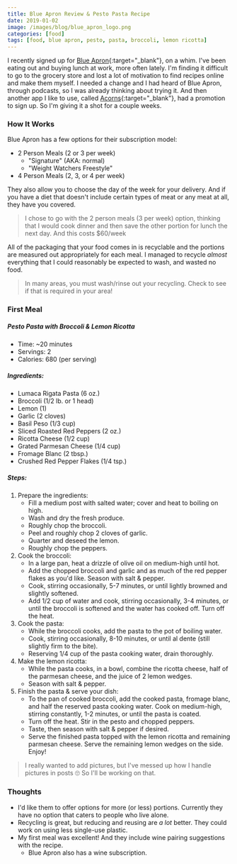```yaml
---
title: Blue Apron Review & Pesto Pasta Recipe
date: 2019-01-02
image: /images/blog/blue_apron_logo.png
categories: [food]
tags: [food, blue apron, pesto, pasta, broccoli, lemon ricotta]
---
```


I recently signed up for [Blue Apron](https://www.blueapron.com){:target="_blank"}, on a whim. I've been eating out and buying lunch at work, more often lately. I'm finding it difficult to go to the grocery store and lost a lot of motivation to find recipes online and make them myself. I needed a change and I had heard of Blue Apron, through podcasts, so I was already thinking about trying it. And then another app I like to use, called [Acorns](https://www.acorns.com){:target="_blank"}, had a promotion to sign up. So I'm giving it a shot for a couple weeks.

### How It Works
Blue Apron has a few options for their subscription model:
* 2 Person Meals (2 or 3 per week)
  * "Signature" (AKA: normal)
  * "Weight Watchers Freestyle"
* 4 Person Meals (2, 3, or 4 per week)

They also allow you to choose the day of the week for your delivery. And if you have a diet that doesn't include certain types of meat or any meat at all, they have you covered.

> I chose to go with the 2 person meals (3 per week) option, thinking that I would cook dinner and then save the other portion for lunch the next day. And this costs $60/week

All of the packaging that your food comes in is recyclable and the portions are measured out appropriately for each meal. I managed to recycle *almost* everything that I could reasonably be expected to wash, and wasted no food.

> In many areas, you must wash/rinse out your recycling. Check to see if that is required in your area!

### First Meal
##### Pesto Pasta with Broccoli & Lemon Ricotta

* Time: ~20 minutes
* Servings: 2
* Calories: 680 (per serving)

##### Ingredients:

* Lumaca Rigata Pasta (6 oz.)
* Broccoli (1/2 lb. or 1 head)
* Lemon (1)
* Garlic (2 cloves)
* Basil Peso (1/3 cup)
* Sliced Roasted Red Peppers (2 oz.)
* Ricotta Cheese (1/2 cup)
* Grated Parmesan Cheese (1/4 cup)
* Fromage Blanc (2 tbsp.)
* Crushed Red Pepper Flakes (1/4 tsp.)

##### Steps:

1. Prepare the ingredients:
    * Fill a medium post with salted water; cover and heat to boiling on high.
    * Wash and dry the fresh produce.
    * Roughly chop the broccoli.
    * Peel and roughly chop 2 cloves of garlic.
    * Quarter and deseed the lemon.
    * Roughly chop the peppers.
2. Cook the broccoli:
    * In a large pan, heat a drizzle of olive oil on medium-high until hot.
    * Add the chopped broccoli and garlic and as much of the red pepper flakes as you'd like. Season with salt & pepper.
    * Cook, stirring occasionally, 5-7 minutes, or until lightly browned and slightly softened.
    * Add 1/2 cup of water and cook, stirring occasionally, 3-4 minutes, or until the broccoli is softened and the water has cooked off. Turn off the heat.
3. Cook the pasta:
    * While the broccoli cooks, add the pasta to the pot of boiling water.
    * Cook, stirring occasionally, 8-10 minutes, or until al dente (still slightly firm to the bite).
    * Reserving 1/4 cup of the pasta cooking water, drain thoroughly.
4. Make the lemon ricotta:
    * While the pasta cooks, in a bowl, combine the ricotta cheese, half of the parmesan cheese, and the juice of 2 lemon wedges.
    * Season with salt & pepper.
5. Finish the pasta & serve your dish:
    * To the pan of cooked broccoli, add the cooked pasta, fromage blanc, and half the reserved pasta cooking water. Cook on medium-high, stirring constantly, 1-2 minutes, or until the pasta is coated.
    * Turn off the heat. Stir in the pesto and chopped peppers.
    * Taste, then season with salt & pepper if desired.
    * Serve the finished pasta topped with the lemon ricotta and remaining parmesan cheese. Serve the remaining lemon wedges on the side. Enjoy!

> I really wanted to add pictures, but I've messed up how I handle pictures in posts 🙄 So I'll be working on that.

### Thoughts
* I'd like them to offer options for more (or less) portions. Currently they have no option that caters to people who live alone.
* Recycling is great, but reducing and reusing are *a lot* better. They could work on using less single-use plastic.
* My first meal was excellent! And they include wine pairing suggestions with the recipe.
  * Blue Apron also has a wine subscription.
